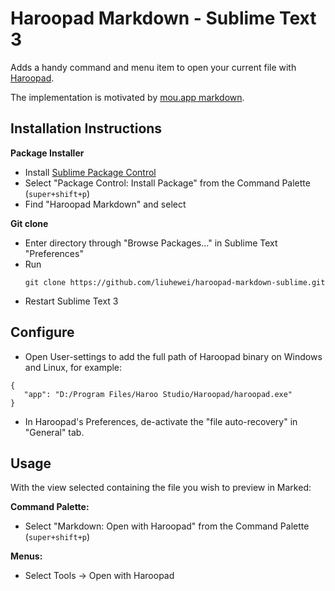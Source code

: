 
# Haroopad Markdown - Sublime Text 3

Adds a handy command and menu item to open your current file with [Haroopad](http://pad.haroopress.com/).

The implementation is motivated by [mou.app markdown](https://github.com/rwoody/mou-markdown-sublime).

## Installation Instructions

**Package Installer**

* Install [Sublime Package Control](http://wbond.net/sublime_packages/package_control)
* Select "Package Control: Install Package" from the Command Palette (`super+shift+p`)
* Find "Haroopad Markdown" and select

**Git clone**
* Enter directory through "Browse Packages..." in Sublime Text "Preferences"
* Run
    ```
    git clone https://github.com/liuhewei/haroopad-markdown-sublime.git
    ```
* Restart Sublime Text 3

## Configure
* Open User-settings to add the full path of Haroopad binary on Windows and Linux, for example:

```
{
   "app": "D:/Program Files/Haroo Studio/Haroopad/haroopad.exe"
}
```

* In Haroopad's Preferences, de-activate the "file auto-recovery" in "General" tab.

## Usage

With the view selected containing the file you wish to preview in Marked:

**Command Palette:**

* Select "Markdown: Open with Haroopad" from the Command Palette (`super+shift+p`)

**Menus:**

* Select Tools → Open with Haroopad


